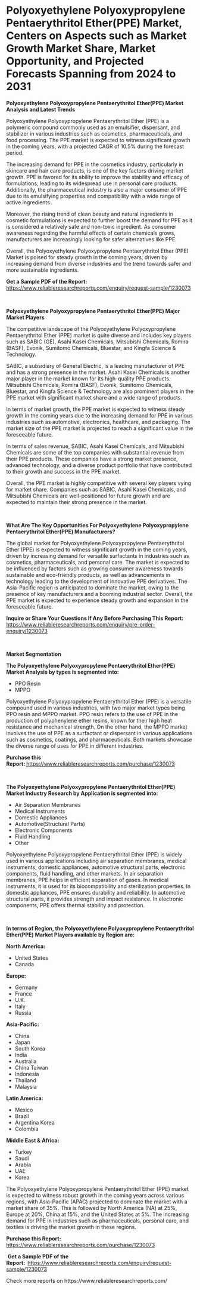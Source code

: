 <p><h1>Polyoxyethylene Polyoxypropylene Pentaerythritol Ether(PPE) Market, Centers on Aspects such as Market Growth Market Share, Market Opportunity, and Projected Forecasts Spanning from 2024 to 2031</h1></p><p><strong>Polyoxyethylene Polyoxypropylene Pentaerythritol Ether(PPE) Market Analysis and Latest Trends</strong></p>
<p><p>Polyoxyethylene Polyoxypropylene Pentaerythritol Ether (PPE) is a polymeric compound commonly used as an emulsifier, dispersant, and stabilizer in various industries such as cosmetics, pharmaceuticals, and food processing. The PPE market is expected to witness significant growth in the coming years, with a projected CAGR of 10.5% during the forecast period.</p><p>The increasing demand for PPE in the cosmetics industry, particularly in skincare and hair care products, is one of the key factors driving market growth. PPE is favored for its ability to improve the stability and efficacy of formulations, leading to its widespread use in personal care products. Additionally, the pharmaceutical industry is also a major consumer of PPE due to its emulsifying properties and compatibility with a wide range of active ingredients.</p><p>Moreover, the rising trend of clean beauty and natural ingredients in cosmetic formulations is expected to further boost the demand for PPE as it is considered a relatively safe and non-toxic ingredient. As consumer awareness regarding the harmful effects of certain chemicals grows, manufacturers are increasingly looking for safer alternatives like PPE.</p><p>Overall, the Polyoxyethylene Polyoxypropylene Pentaerythritol Ether (PPE) Market is poised for steady growth in the coming years, driven by increasing demand from diverse industries and the trend towards safer and more sustainable ingredients.</p></p>
<p><strong>Get a Sample PDF of the Report:&nbsp;</strong> <a href="https://www.reliableresearchreports.com/enquiry/request-sample/1230073">https://www.reliableresearchreports.com/enquiry/request-sample/1230073</a></p>
<p>&nbsp;</p>
<p><strong>Polyoxyethylene Polyoxypropylene Pentaerythritol Ether(PPE) Major Market Players</strong></p>
<p><p>The competitive landscape of the Polyoxyethylene Polyoxypropylene Pentaerythritol Ether (PPE) market is quite diverse and includes key players such as SABIC (GE), Asahi Kasei Chemicals, Mitsubishi Chemicals, Romira (BASF), Evonik, Sumitomo Chemicals, Bluestar, and Kingfa Science & Technology.</p><p>SABIC, a subsidiary of General Electric, is a leading manufacturer of PPE and has a strong presence in the market. Asahi Kasei Chemicals is another major player in the market known for its high-quality PPE products. Mitsubishi Chemicals, Romira (BASF), Evonik, Sumitomo Chemicals, Bluestar, and Kingfa Science & Technology are also prominent players in the PPE market with significant market share and a wide range of products.</p><p>In terms of market growth, the PPE market is expected to witness steady growth in the coming years due to the increasing demand for PPE in various industries such as automotive, electronics, healthcare, and packaging. The market size of the PPE market is projected to reach a significant value in the foreseeable future.</p><p>In terms of sales revenue, SABIC, Asahi Kasei Chemicals, and Mitsubishi Chemicals are some of the top companies with substantial revenue from their PPE products. These companies have a strong market presence, advanced technology, and a diverse product portfolio that have contributed to their growth and success in the PPE market.</p><p>Overall, the PPE market is highly competitive with several key players vying for market share. Companies such as SABIC, Asahi Kasei Chemicals, and Mitsubishi Chemicals are well-positioned for future growth and are expected to maintain their strong presence in the market.</p></p>
<p>&nbsp;</p>
<p><strong>What Are The Key Opportunities For Polyoxyethylene Polyoxypropylene Pentaerythritol Ether(PPE) Manufacturers?</strong></p>
<p><p>The global market for Polyoxyethylene Polyoxypropylene Pentaerythritol Ether (PPE) is expected to witness significant growth in the coming years, driven by increasing demand for versatile surfactants in industries such as cosmetics, pharmaceuticals, and personal care. The market is expected to be influenced by factors such as growing consumer awareness towards sustainable and eco-friendly products, as well as advancements in technology leading to the development of innovative PPE derivatives. The Asia-Pacific region is anticipated to dominate the market, owing to the presence of key manufacturers and a booming industrial sector. Overall, the PPE market is expected to experience steady growth and expansion in the foreseeable future.</p></p>
<p><strong>Inquire or Share Your Questions If Any Before Purchasing This Report:</strong> <a href="https://www.reliableresearchreports.com/enquiry/pre-order-enquiry/1230073">https://www.reliableresearchreports.com/enquiry/pre-order-enquiry/1230073</a></p>
<p>&nbsp;</p>
<p><strong>Market Segmentation</strong></p>
<p><strong>The Polyoxyethylene Polyoxypropylene Pentaerythritol Ether(PPE) Market Analysis by types is segmented into:</strong></p>
<p><ul><li>PPO Resin</li><li>MPPO</li></ul></p>
<p><p>Polyoxyethylene Polyoxypropylene Pentaerythritol Ether (PPE) is a versatile compound used in various industries, with two major market types being PPO resin and MPPO market. PPO resin refers to the use of PPE in the production of polyphenylene ether resins, known for their high heat resistance and mechanical strength. On the other hand, the MPPO market involves the use of PPE as a surfactant or dispersant in various applications such as cosmetics, coatings, and pharmaceuticals. Both markets showcase the diverse range of uses for PPE in different industries.</p></p>
<p><strong>Purchase this Report:&nbsp;</strong><a href="https://www.reliableresearchreports.com/purchase/1230073">https://www.reliableresearchreports.com/purchase/1230073</a></p>
<p>&nbsp;</p>
<p><strong>The Polyoxyethylene Polyoxypropylene Pentaerythritol Ether(PPE) Market Industry Research by Application is segmented into:</strong></p>
<p><ul><li>Air Separation Membranes</li><li>Medical Instruments</li><li>Domestic Appliances</li><li>Automotive(Structural Parts)</li><li>Electronic Components</li><li>Fluid Handling</li><li>Other</li></ul></p>
<p><p>Polyoxyethylene Polyoxypropylene Pentaerythritol Ether (PPE) is widely used in various applications including air separation membranes, medical instruments, domestic appliances, automotive structural parts, electronic components, fluid handling, and other markets. In air separation membranes, PPE helps in efficient separation of gases. In medical instruments, it is used for its biocompatibility and sterilization properties. In domestic appliances, PPE ensures durability and reliability. In automotive structural parts, it provides strength and impact resistance. In electronic components, PPE offers thermal stability and protection.</p></p>
<p>&nbsp;</p>
<p><strong>In terms of Region, the Polyoxyethylene Polyoxypropylene Pentaerythritol Ether(PPE) Market Players available by Region are:</strong></p>
<p>
    <p> <strong> North America: </strong>
        <ul>
            <li>United States</li>
            <li>Canada</li>
        </ul>
        </p> 
    <p> <strong> Europe: </strong>
        <ul>
            <li>Germany</li>
            <li>France</li>
            <li>U.K.</li>
            <li>Italy</li>
            <li>Russia</li>
        </ul>
        </p> 
    <p> <strong> Asia-Pacific: </strong>
        <ul>
            <li>China</li>
            <li>Japan</li>
            <li>South Korea</li>
            <li>India</li>
            <li>Australia</li>
            <li>China Taiwan</li>
            <li>Indonesia</li>
            <li>Thailand</li>
            <li>Malaysia</li>
        </ul>
        </p> 
    <p> <strong> Latin America: </strong>
        <ul>
            <li>Mexico</li>
            <li>Brazil</li>
            <li>Argentina Korea</li>
            <li>Colombia</li>
        </ul>
        </p> 
    <p> <strong> Middle East & Africa: </strong>
        <ul>
            <li>Turkey</li>
            <li>Saudi</li>
            <li>Arabia</li>
            <li>UAE</li>
            <li>Korea</li>
        </ul>
    </p>
    </p>
<p><p>The Polyoxyethylene Polyoxypropylene Pentaerythritol Ether (PPE) market is expected to witness robust growth in the coming years across various regions, with Asia-Pacific (APAC) projected to dominate the market with a market share of 35%. This is followed by North America (NA) at 25%, Europe at 20%, China at 15%, and the United States at 5%. The increasing demand for PPE in industries such as pharmaceuticals, personal care, and textiles is driving the market growth in these regions.</p></p>
<p><strong>Purchase this Report: </strong><a href="https://www.reliableresearchreports.com/purchase/1230073">https://www.reliableresearchreports.com/purchase/1230073</a></p>
<p>&nbsp;<strong>Get a Sample PDF of the Report:&nbsp;&nbsp;</strong><a href="https://www.reliableresearchreports.com/enquiry/request-sample/1230073">https://www.reliableresearchreports.com/enquiry/request-sample/1230073</a></p>
<p><strong></strong></p>
<p>Check more reports on https://www.reliableresearchreports.com/</p>